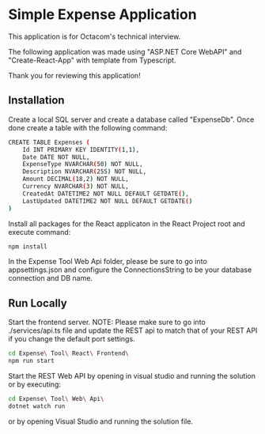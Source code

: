 # Simple Expense Application

This application is for Octacom's technical interview.

The following application was made using "ASP.NET Core WebAPI" and "Create-React-App" with template from Typescript.

Thank you for reviewing this application!

## Installation

Create a local SQL server and create a database called "ExpenseDb". Once done create a table with the following command:

```bash
CREATE TABLE Expenses (
    Id INT PRIMARY KEY IDENTITY(1,1),
    Date DATE NOT NULL,
    ExpenseType NVARCHAR(50) NOT NULL,
    Description NVARCHAR(255) NOT NULL,
    Amount DECIMAL(18,2) NOT NULL,
    Currency NVARCHAR(3) NOT NULL,
    CreatedAt DATETIME2 NOT NULL DEFAULT GETDATE(),
    LastUpdated DATETIME2 NOT NULL DEFAULT GETDATE()
)
```

Install all packages for the React applicaton in the React Project root and execute command:

```bash
npm install
```

In the Expense Tool Web Api folder, please be sure to go into appsettings.json and configure the ConnectionsString to be your database connection and DB name.

## Run Locally

Start the frontend server. NOTE: Please make sure to go into ./services/api.ts file and update the REST api to match that of your REST API if you change the default port settings.

```bash
cd Expense\ Tool\ React\ Frontend\
npm run start
```

Start the REST Web API by opening in visual studio and running the solution or by executing:

```bash
cd Expense\ Tool\ Web\ Api\
dotnet watch run
```

or by opening Visual Studio and running the solution file.
